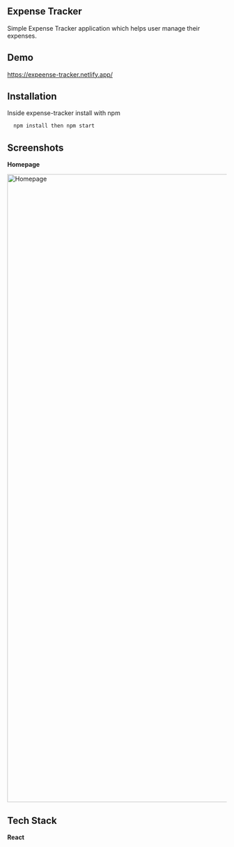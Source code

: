 ## Expense Tracker

Simple Expense Tracker application which helps user manage their expenses.

## Demo

https://expeense-tracker.netlify.app/

## Installation

Inside expense-tracker install with npm

```bash
  npm install then npm start
```

## Screenshots

**Homepage**

<img width="1440" alt="Homepage" src="https://user-images.githubusercontent.com/77038684/127149591-46d46727-0084-429d-bb24-dcade770b8b2.png">

## Tech Stack

**React**
